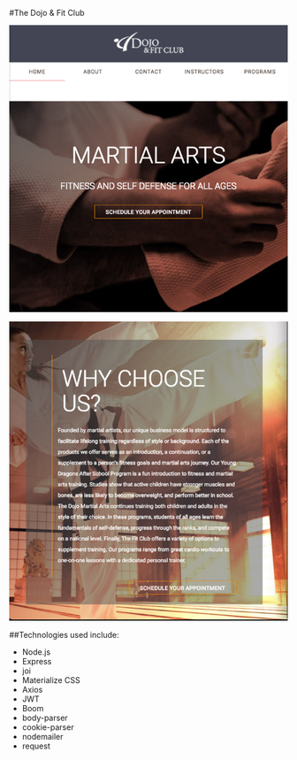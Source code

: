 #The Dojo &amp; Fit Club



![Home View](./READMEIMG/home.png?raw=true "Home View")


![Home View 2](./READMEIMG/home2.png?raw=true "Home View below the fold")


##Technologies used include:

* Node.js
* Express
* joi
* Materialize CSS
* Axios
* JWT
* Boom
* body-parser
* cookie-parser
* nodemailer
* request
